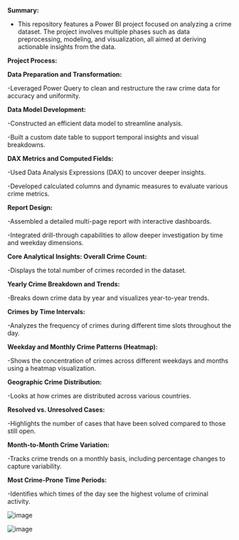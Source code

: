 ****Summary:****

- This repository features a Power BI project focused on analyzing a crime dataset. The project involves multiple phases such as data preprocessing, modeling, and visualization, all aimed at deriving actionable insights from the data.

****Project Process:****

****Data Preparation and Transformation:****


-Leveraged Power Query to clean and restructure the raw crime data for accuracy and uniformity.

**Data Model Development:**

-Constructed an efficient data model to streamline analysis.

-Built a custom date table to support temporal insights and visual breakdowns.

**DAX Metrics and Computed Fields:**

-Used Data Analysis Expressions (DAX) to uncover deeper insights.

-Developed calculated columns and dynamic measures to evaluate various crime metrics.

**Report Design:**

-Assembled a detailed multi-page report with interactive dashboards.

-Integrated drill-through capabilities to allow deeper investigation by time and weekday dimensions.

**Core Analytical Insights:
Overall Crime Count:**

-Displays the total number of crimes recorded in the dataset.

**Yearly Crime Breakdown and Trends:**

-Breaks down crime data by year and visualizes year-to-year trends.

**Crimes by Time Intervals:**

-Analyzes the frequency of crimes during different time slots throughout the day.

**Weekday and Monthly Crime Patterns (Heatmap):**

-Shows the concentration of crimes across different weekdays and months using a heatmap visualization.

**Geographic Crime Distribution:**

-Looks at how crimes are distributed across various countries.

**Resolved vs. Unresolved Cases:**

-Highlights the number of cases that have been solved compared to those still open.

**Month-to-Month Crime Variation:**

-Tracks crime trends on a monthly basis, including percentage changes to capture variability.

**Most Crime-Prone Time Periods:**

-Identifies which times of the day see the highest volume of criminal activity.



![image](https://github.com/MuskanKhandelia/Crime_Analysis/assets/65664089/83fc0a43-3caf-4c55-9082-75cdade365ad)

![image](https://github.com/MuskanKhandelia/Crime_Analysis/assets/65664089/c0b0dcfe-2521-43ce-b50c-7e1e6e54e5a7)

